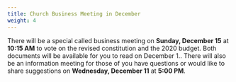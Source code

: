 ```yaml
---
title: Church Business Meeting in December
weight: 4
---
```


There will be a special called business meeting on **Sunday, December 15** at **10:15 AM** to vote on the revised constitution and the 2020 budget. Both documents will be available for you to read on December 1.. There will also be an information meeting for those of you have questions or would like to share suggestions on **Wednesday, December 11** at **5:00 PM**.